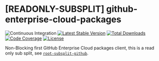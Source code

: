 # [READONLY-SUBSPLIT] github-enterprise-cloud-packages


![Continuous Integration](https://github.com/php-api-clients/github-enterprise-cloud-packages/workflows/Continuous%20Integration/badge.svg)
[![Latest Stable Version](https://poser.pugx.org/api-clients/github-enterprise-cloud-packages/v/stable.png)](https://packagist.org/packages/api-clients/github-enterprise-cloud-packages)
[![Total Downloads](https://poser.pugx.org/api-clients/github-enterprise-cloud-packages/downloads.png)](https://packagist.org/packages/api-clients/github-enterprise-cloud-packages)
[![Code Coverage](https://scrutinizer-ci.com/g/php-api-clients/github-enterprise-cloud-packages/badges/coverage.png?b==)](https://scrutinizer-ci.com/g/php-api-clients/github-enterprise-cloud-packages/?branch=)
[![License](https://poser.pugx.org/api-clients/github-enterprise-cloud-packages/license.png)](https://packagist.org/packages/api-clients/github-enterprise-cloud-packages)

Non-Blocking first GitHub Enterprise Cloud packages client, this is a read only sub split, see [`root-subsplit-github`](https://github.com/php-api-clients/root-subsplit-github).

